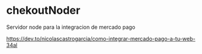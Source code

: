 # chekoutNoder
Servidor node para la integracion de mercado pago

https://dev.to/nicolascastrogarcia/como-integrar-mercado-pago-a-tu-web-34al
